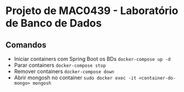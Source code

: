 # Projeto de MAC0439 - Laboratório de Banco de Dados

## Comandos
* Iniciar containers com Spring Boot os BDs
	```docker-compose up -d```
* Parar containers
	```docker-compose stop```
* Remover containers
	```docker-compose down```
* Abrir mongosh no container
	```sudo docker exec -it <container-do-mongo> mongosh```
